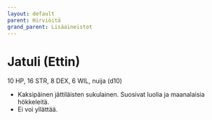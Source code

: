```yaml
---
layout: default
parent: Hirviöitä
grand_parent: Lisäaineistot
---
```


# Jatuli (Ettin)

10 HP, 16 STR, 8 DEX, 6 WIL, nuija (d10)

- Kaksipäinen jättiläisten sukulainen. Suosivat luolia ja maanalaisia hökkeleitä.
- Ei voi yllättää.
